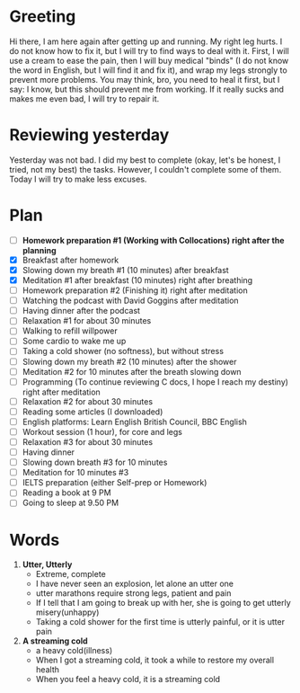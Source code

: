 # Greeting
Hi there, I am here again after getting up and running. My right leg hurts. I do not know how to fix it, but I will try to find ways to deal with it. First, I will use a cream to ease the pain, then I will buy medical "binds" (I do not know the word in English, but I will find it and fix it), and wrap my legs strongly to prevent more problems. You may think, bro, you need to heal it first, but I say: I know, but this should prevent me from working. If it really sucks and makes me even bad, I will try to repair it.
# Reviewing yesterday
Yesterday was not bad. I did my best to complete (okay, let's be honest, I tried, not my best) the tasks. However, I couldn't complete some of them. Today I will try to make less excuses.
# Plan
- [ ] **Homework preparation #1 (Working with Collocations) right after the planning**
- [x] Breakfast after homework
- [x] Slowing down my breath #1 (10 minutes) after breakfast
- [x] Meditation #1 after breakfast (10 minutes) right after breathing
- [ ] Homework preparation #2 (Finishing it) right after meditation
- [ ] Watching the podcast with David Goggins after meditation
- [ ] Having dinner after the podcast
- [ ] Relaxation #1 for about 30 minutes
- [ ] Walking to refill willpower
- [ ] Some cardio to wake me up
- [ ] Taking a cold shower (no softness), but without stress
- [ ] Slowing down my breath #2 (10 minutes) after the shower
- [ ] Meditation #2 for 10 minutes after the breath slowing down
- [ ] Programming (To continue reviewing C docs, I hope I reach my destiny) right after meditation
- [ ] Relaxation #2 for about 30 minutes
- [ ] Reading some articles (I downloaded)
- [ ] English platforms: Learn English British Council, BBC English
- [ ] Workout session (1 hour), for core and legs
- [ ] Relaxation #3 for about 30 minutes
- [ ] Having dinner
- [ ] Slowing down breath #3 for 10 minutes
- [ ] Meditation for 10 minutes #3
- [ ] IELTS preparation (either Self-prep or Homework)
- [ ] Reading a book at 9 PM
- [ ] Going to sleep at 9.50 PM
# Words
1. **Utter, Utterly**
	- Extreme, complete
	- I have never seen an explosion, let alone an utter one
	- utter marathons require strong legs, patient and pain
	- If I tell that I am going to break up with her, she is going to get utterly misery(unhappy)
	- Taking a cold shower for the first time is utterly painful, or it is utter pain
2. **A streaming cold**
	- a heavy cold(illness)
	- When I got a streaming cold, it took a while to restore my overall health
	- When you feel a heavy cold, it is a streaming cold